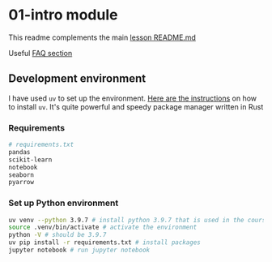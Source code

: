 # 01-intro module

This readme complements the main [lesson README.md](https://github.com/DataTalksClub/mlops-zoomcamp/blob/main/01-intro/README.md)

Useful [FAQ section](https://docs.google.com/document/d/12TlBfhIiKtyBv8RnsoJR6F72bkPDGEvPOItJIxaEzE0/edit?tab=t.0#heading=h.5z1uyw9hpgkf)

## Development environment

I have used `uv` to set up the environment. [Here are the instructions](https://docs.astral.sh/uv/getting-started/installation/) on how to install `uv`.
It's quite powerful and speedy package manager written in Rust

### Requirements

```bash
# requirements.txt
pandas
scikit-learn
notebook
seaborn
pyarrow
```

### Set up Python environment

```bash
uv venv --python 3.9.7 # install python 3.9.7 that is used in the course
source .venv/bin/activate # activate the environment
python -V # should be 3.9.7
uv pip install -r requirements.txt # install packages
jupyter notebook # run jupyter notebook
```
